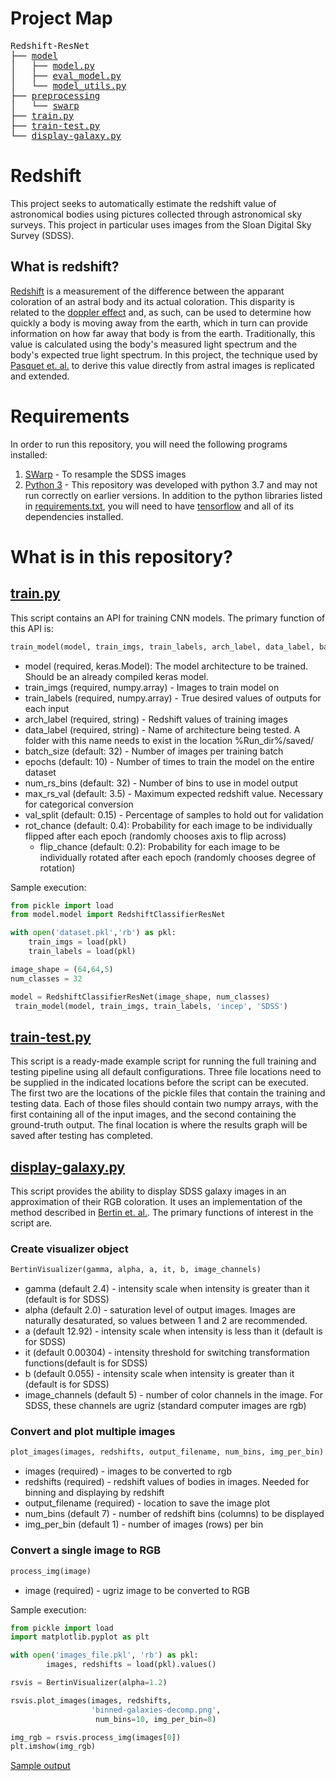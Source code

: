 # Project Map
<pre>
Redshift-ResNet
├── <a href="model/README.md">model</a>
│   ├── <a href="model/model.py">model.py</a>
│   ├── <a href="model/eval_model.py">eval_model.py</a>
│   └── <a href="model/model_utils.py">model_utils.py</a>
├── <a href="preprocessing/README.md">preprocessing</a>
│   └── <a href="preprocessing/swarp/README.md">swarp</a>
├── <a href="train.py">train.py</a>
├── <a href="train-test.py">train-test.py</a>
└── <a href="display-galaxy.py">display-galaxy.py</a>
</pre>

# Redshift
This project seeks to automatically estimate the redshift value of astronomical bodies using pictures collected through astronomical sky surveys. This project in particular uses images from the Sloan Digital Sky Survey (SDSS).

## What is redshift?
[Redshift](https://en.wikipedia.org/wiki/Redshift) is a measurement of the difference between the apparant coloration of an astral body and its actual coloration. This disparity is related to the [doppler effect](https://en.wikipedia.org/wiki/Doppler_effect) and, as such, can be used to determine how quickly a body is moving away from the earth, which in turn can provide information on how far away that body is from the earth. Traditionally, this value is calculated using the body's measured light spectrum and the body's expected true light spectrum. In this project, the technique used by [Pasquet et. al.](https://arxiv.org/abs/1806.06607) to derive this value directly from astral images is replicated and extended.

# Requirements
In order to run this repository, you will need the following programs installed:

1. [SWarp](https://www.astromatic.net/software/swarp) - To resample the SDSS images
2. [Python 3](https://www.python.org/downloads/release/python-377/) - This repository was developed with python 3.7 and may not run correctly on earlier versions. In addition to the python libraries listed in [requirements.txt](requirements.txt), you will need to have [tensorflow](https://www.tensorflow.org/install) and all of its dependencies installed.

# What is in this repository?
## [train.py](train.py)
This script contains an API for training CNN models. The primary function of this API is:

```python
train_model(model, train_imgs, train_labels, arch_label, data_label, batch_size, epochs, num_rs_bins, max_rs_val, val_split, rot_chance, flip_chance)
```
* model (required, keras.Model): The model architecture to be trained. Should be an already compiled keras model.
* train_imgs (required, numpy.array) - Images to train model on
* train_labels (required, numpy.array) - True desired values of outputs for each input
* arch_label (required, string) - Redshift values of training images
* data_label (required, string) - Name of architecture being tested. A folder with this name needs to exist in the location %Run_dir%/saved/
* batch_size (default: 32) - Number of images per training batch
* epochs (default: 10) - Number of times to train the model on the entire dataset
* num_rs_bins (default: 32) - Number of bins to use in model output
* max_rs_val (default: 3.5) - Maximum expected redshift value. Necessary for categorical conversion
* val_split (default: 0.15) - Percentage of samples to hold out for validation
* rot_chance (default: 0.4): Probability for each image to be individually flipped after each epoch (randomly chooses axis to flip across)
    * flip_chance (default: 0.2): Probability for each image to be individually rotated after each epoch (randomly chooses degree of rotation)

Sample execution:
```python
from pickle import load
from model.model import RedshiftClassifierResNet

with open('dataset.pkl','rb') as pkl:
    train_imgs = load(pkl)
    train_labels = load(pkl)

image_shape = (64,64,5)
num_classes = 32

model = RedshiftClassifierResNet(image_shape, num_classes)
 train_model(model, train_imgs, train_labels, 'incep', 'SDSS')
```

## [train-test.py](train-test.py)
This script is a ready-made example script for running the full training and testing pipeline using all default configurations. Three file locations need to be supplied in the indicated locations before the script can be executed. The first two are the locations of the pickle files that contain the training and testing data. Each of those files should contain two numpy arrays, with the first containing all of the input images, and the second containing the ground-truth output. The final location is where the results graph will be saved after testing has completed.

## [display-galaxy.py](display-galaxy.py)
This script provides the ability to display SDSS galaxy images in an approximation of their RGB coloration. It uses an implementation of the method described in [Bertin et. al.](http://www.aspbooks.org/publications/461/263.pdf). The primary functions of interest in the script are.

### Create visualizer object
```python
BertinVisualizer(gamma, alpha, a, it, b, image_channels)
```
* gamma (default 2.4) - intensity scale when intensity is greater than it (default is for SDSS)
* alpha (default 2.0) - saturation level of output images. Images are naturally desaturated, so values between 1 and 2 are recommended.
* a (default 12.92) - intensity scale when intensity is less than it (default is for SDSS)
* it (default 0.00304) - intensity threshold for switching transformation functions(default is for SDSS) 
* b (default 0.055) - intensity scale when intensity is greater than it (default is for SDSS)
* image_channels (default 5) - number of color channels in the image. For SDSS, these channels are ugriz (standard computer images are rgb)

### Convert and plot multiple images
```python
plot_images(images, redshifts, output_filename, num_bins, img_per_bin)
```
* images (required) - images to be converted to rgb
* redshifts (required) - redshift values of bodies in images. Needed for binning and displaying by redshift
* output_filename (required) - location to save the image plot
* num_bins (default 7) - number of redshift bins (columns) to be displayed
* img_per_bin (default 1) - number of images (rows) per bin

### Convert a single image to RGB
```python
process_img(image)
```
* image (required) - ugriz image to be converted to RGB

Sample execution:
```python
from pickle import load
import matplotlib.pyplot as plt

with open('images_file.pkl', 'rb') as pkl:
        images, redshifts = load(pkl).values()

rsvis = BertinVisualizer(alpha=1.2)

rsvis.plot_images(images, redshifts, 
                  'binned-galaxies-decomp.png',
                   num_bins=10, img_per_bin=8)

img_rgb = rsvis.process_img(images[0])
plt.imshow(img_rgb)
```
[Sample output](images/binned-galaxies-decomp.png)
